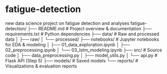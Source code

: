 # fatigue-detection
new data science project on fatigue detection and analyses
fatigue-detection/
├── README.md                  # Project overview & documentation
├── requirements.txt           # Python dependencies
├── data/                      # Raw and processed data
│   ├── raw/
│   └── processed/
├── notebooks/                 # Jupyter notebooks for EDA & modeling
│   ├── 01_data_exploration.ipynb
│   ├── 02_preprocessing.ipynb
│   └── 03_lstm_modeling.ipynb
├── src/                       # Source code
│   ├── data_preprocessing.py
│   ├── model_utils.py
│   └── api.py                 # Flask API (Step 5)
├── models/                    # Saved models
└── reports/                   # Visualizations & evaluation reports
